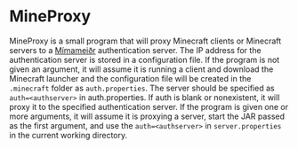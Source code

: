 MineProxy
=========

MineProxy is a small program that will proxy Minecraft clients or Minecraft servers to a [Mímameiðr](https://github.com/fkmclane/mimameid) authentication server.  The IP address for the authentication server is stored in a configuration file.  If the program is not given an argument, it will assume it is running a client and download the Minecraft launcher and the configuration file will be created in the `.minecraft` folder as `auth.properties`.  The server should be specified as `auth=<authserver>` in auth.properties.  If auth is blank or nonexistent, it will proxy it to the specified authentication server.  If the program is given one or more arguments, it will assume it is proxying a server, start the JAR passed as the first argument, and use the `auth=<authserver>` in `server.properties` in the current working directory.
